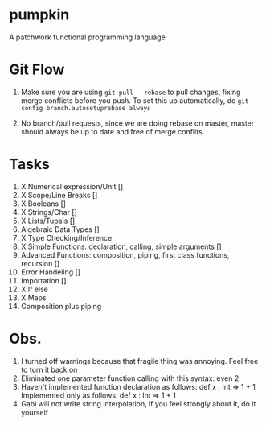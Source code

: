 pumpkin
=======

A patchwork functional programming language

Git Flow
======
1) Make sure you are using `git pull --rebase` to pull changes, fixing merge
conflicts before you push. To set this up automatically, do ```git config
branch.autosetuprebase always```

2) No branch/pull requests, since we are doing rebase on master, master should
always be up to date and free of merge conflits

Tasks
======

1. X Numerical expression/Unit []
2. X Scope/Line Breaks []
3. X Booleans []
4. X Strings/Char []
5. X Lists/Tupals []
6. Algebraic Data Types []
7. X Type Checking/Inference
8. X Simple Functions: declaration, calling, simple arguments []
9. Advanced Functions: composition, piping, first class functions, recursion []
10. Error Handeling []
11. Importation []
12. X If else
13. X Maps
14. Composition plus piping

Obs.
======
1. I turned off warnings because that fragile thing was annoying. Feel free to turn it back on
2. Eliminated one parameter function calling with this syntax: even 2
3. Haven't implemented function declaration as follows: def x : Int => 1 + 1
Implemented only as follows:
def x : Int =>
	1 + 1
4. Gabi will not write string interpolation, if you feel strongly about it, do it yourself
